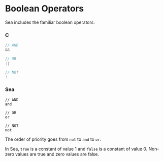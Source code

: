 # Boolean Operators

Sea includes the familiar boolean operators:

### C
```c
// AND
&&

// OR
||

// NOT
!
```

### Sea
```sea
// AND
and

// OR
or

// NOT
not
```

The order of priority goes from `not` to `and` to `or`.

In Sea, `true` is a constant of value 1 and `false` is a constant of value 0. Non-zero values are true and zero values are false.
